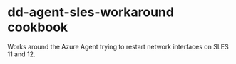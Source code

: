 # dd-agent-sles-workaround cookbook

Works around the Azure Agent trying to restart network interfaces
on SLES 11 and 12.